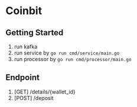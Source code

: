 # Coinbit

## Getting Started

1. run kafka
2. run service by `go run cmd/service/main.go`
3. run processor by `go run cmd/processor/main.go`

## Endpoint

1. [GET] /details/{wallet_id}
2. [POST] /deposit